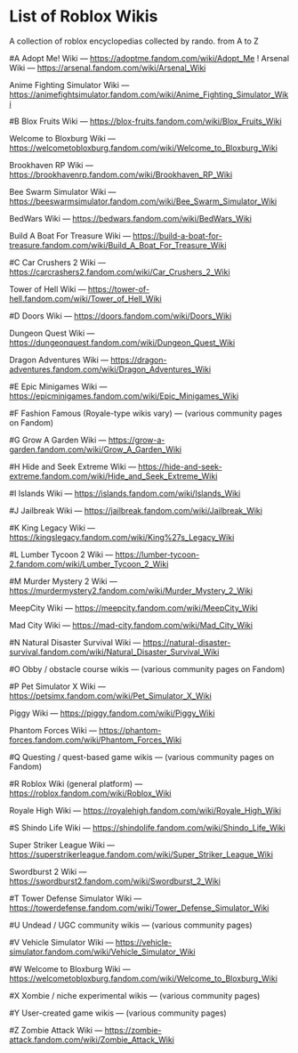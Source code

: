 # List of Roblox Wikis
A collection of roblox encyclopedias collected by rando. from A to Z

#A
Adopt Me! Wiki — https://adoptme.fandom.com/wiki/Adopt_Me
!
Arsenal Wiki — https://arsenal.fandom.com/wiki/Arsenal_Wiki

Anime Fighting Simulator Wiki — https://animefightsimulator.fandom.com/wiki/Anime_Fighting_Simulator_Wiki

#B
Blox Fruits Wiki — https://blox-fruits.fandom.com/wiki/Blox_Fruits_Wiki

Welcome to Bloxburg Wiki — https://welcometobloxburg.fandom.com/wiki/Welcome_to_Bloxburg_Wiki

Brookhaven RP Wiki — https://brookhavenrp.fandom.com/wiki/Brookhaven_RP_Wiki

Bee Swarm Simulator Wiki — https://beeswarmsimulator.fandom.com/wiki/Bee_Swarm_Simulator_Wiki

BedWars Wiki — https://bedwars.fandom.com/wiki/BedWars_Wiki

Build A Boat For Treasure Wiki — https://build-a-boat-for-treasure.fandom.com/wiki/Build_A_Boat_For_Treasure_Wiki

#C
Car Crushers 2 Wiki — https://carcrashers2.fandom.com/wiki/Car_Crushers_2_Wiki

Tower of Hell Wiki — https://tower-of-hell.fandom.com/wiki/Tower_of_Hell_Wiki

#D
Doors Wiki — https://doors.fandom.com/wiki/Doors_Wiki

Dungeon Quest Wiki — https://dungeonquest.fandom.com/wiki/Dungeon_Quest_Wiki

Dragon Adventures Wiki — https://dragon-adventures.fandom.com/wiki/Dragon_Adventures_Wiki

#E
Epic Minigames Wiki — https://epicminigames.fandom.com/wiki/Epic_Minigames_Wiki

#F
Fashion Famous (Royale-type wikis vary) — (various community pages on Fandom)

#G
Grow A Garden Wiki — https://grow-a-garden.fandom.com/wiki/Grow_A_Garden_Wiki

#H
Hide and Seek Extreme Wiki — https://hide-and-seek-extreme.fandom.com/wiki/Hide_and_Seek_Extreme_Wiki

#I
Islands Wiki — https://islands.fandom.com/wiki/Islands_Wiki

#J
Jailbreak Wiki — https://jailbreak.fandom.com/wiki/Jailbreak_Wiki

#K
King Legacy Wiki — https://kingslegacy.fandom.com/wiki/King%27s_Legacy_Wiki

#L
Lumber Tycoon 2 Wiki — https://lumber-tycoon-2.fandom.com/wiki/Lumber_Tycoon_2_Wiki

#M
Murder Mystery 2 Wiki — https://murdermystery2.fandom.com/wiki/Murder_Mystery_2_Wiki

MeepCity Wiki — https://meepcity.fandom.com/wiki/MeepCity_Wiki

Mad City Wiki — https://mad-city.fandom.com/wiki/Mad_City_Wiki

#N
Natural Disaster Survival Wiki — https://natural-disaster-survival.fandom.com/wiki/Natural_Disaster_Survival_Wiki

#O
Obby / obstacle course wikis — (various community pages on Fandom)

#P
Pet Simulator X Wiki — https://petsimx.fandom.com/wiki/Pet_Simulator_X_Wiki

Piggy Wiki — https://piggy.fandom.com/wiki/Piggy_Wiki

Phantom Forces Wiki — https://phantom-forces.fandom.com/wiki/Phantom_Forces_Wiki

#Q
Questing / quest-based game wikis — (various community pages on Fandom)

#R
Roblox Wiki (general platform) — https://roblox.fandom.com/wiki/Roblox_Wiki

Royale High Wiki — https://royalehigh.fandom.com/wiki/Royale_High_Wiki

#S
Shindo Life Wiki — https://shindolife.fandom.com/wiki/Shindo_Life_Wiki

Super Striker League Wiki — https://superstrikerleague.fandom.com/wiki/Super_Striker_League_Wiki

Swordburst 2 Wiki — https://swordburst2.fandom.com/wiki/Swordburst_2_Wiki

#T
Tower Defense Simulator Wiki — https://towerdefense.fandom.com/wiki/Tower_Defense_Simulator_Wiki

#U
Undead / UGC community wikis — (various community pages)

#V
Vehicle Simulator Wiki — https://vehicle-simulator.fandom.com/wiki/Vehicle_Simulator_Wiki

#W
Welcome to Bloxburg Wiki — https://welcometobloxburg.fandom.com/wiki/Welcome_to_Bloxburg_Wiki

#X
Xombie / niche experimental wikis — (various community pages)

#Y
User-created game wikis — (various community pages)

#Z
Zombie Attack Wiki — https://zombie-attack.fandom.com/wiki/Zombie_Attack_Wiki


